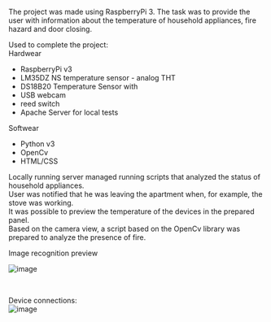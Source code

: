 <p>The project was made using RaspberryPi 3. The task was to provide the user with information about the temperature of household appliances, fire hazard and door closing. </p>
Used to complete the project:</br>
Hardwear
<ul> 
  <li>RaspberryPi v3</li>
  <li>LM35DZ NS temperature sensor - analog THT</li>
  <li>DS18B20 Temperature Sensor with</li>
  <li>USB webcam</li>
  <li>reed switch</li>
  <li>Apache Server for local tests</li>
</ul>

Softwear
<ul> 
  <li>Python v3</li>
  <li>OpenCv</li>
  <li>HTML/CSS</li>
</ul>

<p>
  Locally running server managed running scripts that analyzed the status of household appliances. <br>
  User was notified that he was leaving the apartment when, for example, the stove was working.<br>
  It was possible to preview the temperature of the devices in the prepared panel. <br>
  Based on the camera view, a script based on the OpenCv library was prepared to analyze the presence of fire.
</p>

Image recognition preview

![image](https://github.com/user-attachments/assets/fa988c25-94e6-43ee-900c-e326c0e6e65f)

<br>

Device connections: <br>
![image](https://github.com/user-attachments/assets/a1241748-a24d-41ac-a6fd-a80f3d552d76)
